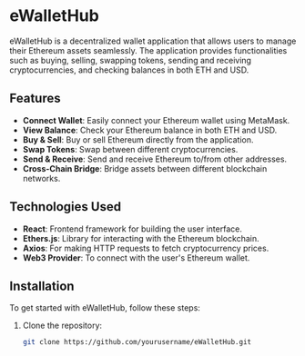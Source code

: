 # eWalletHub

eWalletHub is a decentralized wallet application that allows users to manage their Ethereum assets seamlessly. The application provides functionalities such as buying, selling, swapping tokens, sending and receiving cryptocurrencies, and checking balances in both ETH and USD.

## Features

- **Connect Wallet**: Easily connect your Ethereum wallet using MetaMask.
- **View Balance**: Check your Ethereum balance in both ETH and USD.
- **Buy & Sell**: Buy or sell Ethereum directly from the application.
- **Swap Tokens**: Swap between different cryptocurrencies.
- **Send & Receive**: Send and receive Ethereum to/from other addresses.
- **Cross-Chain Bridge**: Bridge assets between different blockchain networks.

## Technologies Used

- **React**: Frontend framework for building the user interface.
- **Ethers.js**: Library for interacting with the Ethereum blockchain.
- **Axios**: For making HTTP requests to fetch cryptocurrency prices.
- **Web3 Provider**: To connect with the user's Ethereum wallet.

## Installation

To get started with eWalletHub, follow these steps:

1. Clone the repository:

   ```bash
   git clone https://github.com/yourusername/eWalletHub.git
